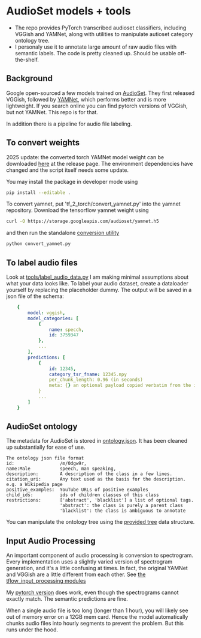 # AudioSet models + tools
- The repo provides PyTorch transcribed audioset classifiers, including VGGish and YAMNet, along with utilities to manipulate autioset category ontology tree.
- I personaly use it to annotate large amount of raw audio files with semantic labels. The code is pretty cleaned up. Should be usable off-the-shelf. 

## Background
Google open-sourced a few models trained on [AudioSet](https://research.google.com/audioset/). They first released VGGish, followed by [YAMNet](https://github.com/tensorflow/models/tree/master/research/audioset/yamnet), 
which performs better and is more lightweight. 
If you search online you can find pytorch versions of VGGish, but not YAMNet. This repo is for that. 

In addition there is a pipeline for audio file labeling. 

## To convert weights 
2025 update: the converted torch YAMNet model weight can be downloaded [here](https://github.com/w-hc/torch_audioset/releases/download/v0.1/yamnet.pth) at the release page. The environment dependencies have changed and the script itself needs some update. 

You may install the package in developer mode using 
```bash
pip install --editable .
```


To convert yamnet, put 'tf_2_torch/convert_yamnet.py' into the yamnet repository.
Download the tensorflow yamnet weight using
```bash
curl -O https://storage.googleapis.com/audioset/yamnet.h5
```
and then run the standalone [conversion utility](tf_2_torch/convert_yamnet.py)
```bash
python convert_yamnet.py
```

## To label audio files
Look at [tools/label_audio_data.py](tools/label_audio_data.py)
I am making minimal assumptions about what your data looks like. 
To label your audio dataset, create a dataloader yourself by replacing the placeholder dummy. 
The output will be saved in a json file of the schema:
~~~yaml
    {
        model: vggish,
        model_categories: [
            {
                name: specch,
                id: 3759347
            },
            ...
        ],
        predictions: [
            {
                id: 12345,
                category_tsr_fname: 12345.npy
                per_chunk_length: 0.96 (in seconds)
                meta: {} an optional payload copied verbatim from the inputs
            }
            ...
        ]
    }
~~~

## AudioSet ontology
The metadata for AudioSet is stored in [ontology.json](torch_audioset/audioset_ontology/ontology.json). It has been cleaned up substantially 
for ease of use.
~~~
The ontology json file format
id:                 /m/0dgw9r,
name:Male           speech, man speaking,
description:        A description of the class in a few lines.
citation_uri:       Any text used as the basis for the description. e.g. a Wikipedia page
positive_examples:  YouTube URLs of positive examples
child_ids:          ids of children classes of this class
restrictions:       ['abstract', 'blacklist'] a list of optional tags.
                    'abstract': the class is purely a parent class
                    'blacklist': the class is ambiguous to annotate
~~~

You can manipulate the ontology tree using the [provided tree](torch_audioset/audioset_ontology/ontology.py) data structure. 


## Input Audio Processing
An important component of audio processing is conversion to spectrogram. Every implementation uses a slightly varied version
of spectrogram generation, and it's a little confusing at times. In fact, the original YAMNet and VGGish are a little different
from each other. See [the tflow_input_processing modules](torch_audioset/data/tflow_input_processing)

My [pytorch version]((torch_audioset/data)) does work, even though the spectrograms cannot exactly match. The semantic predictions are fine.  

When a single audio file is too long (longer than 1 hour), you will likely see out of memory error on a 12GB mem card. Hence the model 
automatically chunks audio files into hourly segments to prevent the problem. But this runs under the hood. 


